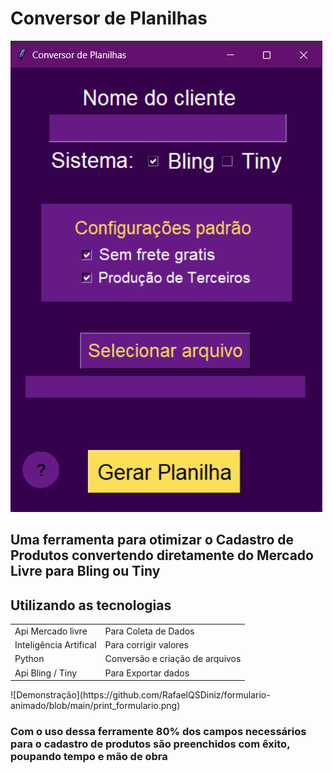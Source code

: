 # Conversor de Planilhas
![header](https://raw.githubusercontent.com/MambaGIT/accounts/main/Screenshot_1.png)

<h2> Uma ferramenta para otimizar o Cadastro de Produtos convertendo diretamente do Mercado Livre para Bling ou Tiny</h2>

<h2>Utilizando as tecnologias</h2>
<table>
  <tr>
      <td>Api Mercado livre</td>
      <td>Para Coleta de Dados</td>
  </tr>
  <tr>
      <td>Inteligência Artifical</td>
      <td>Para corrigir valores</td>
  </tr>
  <tr>
      <td>Python</td>
      <td>Conversão e criação de arquivos</td>
  </tr>
  <tr>
      <td>Api Bling / Tiny </td>
      <td>Para Exportar dados</td>
  </tr>
</table>
![Demonstração](https://github.com/RafaelQSDiniz/formulario-animado/blob/main/print_formulario.png)

<h3>Com o uso dessa ferramente 80% dos campos necessários para o cadastro de produtos são preenchidos com êxito, poupando tempo e mão de obra <h3>
